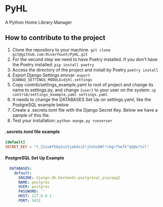 # PyHL
A Python Home Library Manager


## How to contribute to the project

1. Clone the repository to your machine. `git clone git@github.com:Riverfount/PyHL.git`
1. For the second step we need to have Poetry installed. If you don't have
the Poetry installed: `pip install poetry`
1. Access the directory of the project and install by Poetry `poetry install`
1. Export Django Settings envvar: `export DJANGO_SETTINGS_MODULE=djhl.settings`
1. Copy contrib/settings_example.yaml to root of project and change its name to settings.py, and change `{user}` to
your user on the system: `cp contrib/settings_example.yaml settings.yaml`
1. It needs to change the DATABASES Set Up on settings.yaml, like the PostgreSQL example below
1. Create a .secrets.toml file with the Django Secret Key. Below we have a sample of this file.
1. Test your installation: `python mange.py runserver`

#### .secrets.toml file example
```toml
[default]
SECRET_KEY = "t_21su#f56q3u15je6dsi5!jhxhz6#l*cbgr7%efk^$$@e)%zl"
```


#### PostgreSQL Set Up Example

```yaml
  DATABASES:
    default:
      ENGINE: django.db.backends.postgresql_psycopg2
      NAME: postgres
      USER: postgres
      PASSWORD: ''
      HOST: 127.0.0.1
      PORT: 5432
```